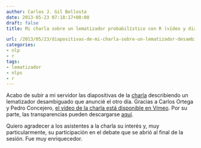 ```yaml
---
author: Carlos J. Gil Bellosta
date: 2013-05-23 07:18:17+00:00
draft: false
title: Mi charla sobre un lematizador probabilístico con R (vídeo y diapositivas)

url: /2013/05/23/diapositivas-de-mi-charla-sobre-un-lematizador-desambiguado-con-r/
categories:
- nlp
- r
tags:
- lematizador
- nlps
- r
---
```


Acabo de subir a mi servidor las diapositivas de la [charla](http://www.datanalytics.com/blog/2013/05/13/charla-un-lematizador-probabilistico-con-r/) describiendo un lematizador desambiguado que anuncié el otro día. Gracias a Carlos Ortega y Pedro Concejero, [el vídeo de la charla está disponible en Vímeo](http://vimeo.com/66566980). Por su parte, las transparencias pueden descargarse [aquí](http://datanalytics.com/uploads/charla_nlp_gil_madrid.pdf).

Quiero agradecer a los asistentes a la charla su interés y, muy particularmente, su participación en el debate que se abrió al final de la sesión. Fue muy enriquecedor.
